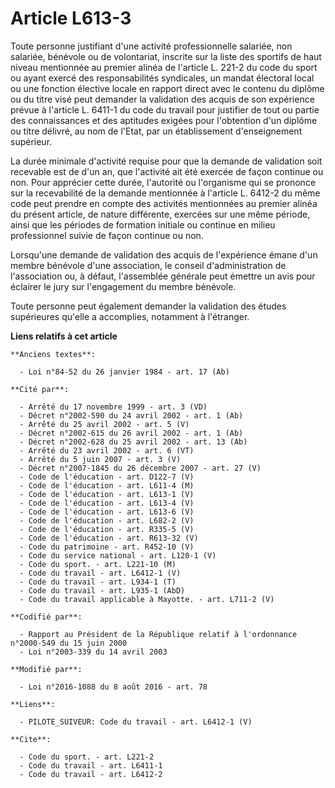 # Article L613-3

Toute personne justifiant d'une activité professionnelle salariée, non salariée, bénévole ou de volontariat, inscrite sur la
liste des sportifs de haut niveau mentionnée au premier alinéa de l'article L. 221-2 du code du sport ou ayant exercé des
responsabilités syndicales, un mandat électoral local ou une fonction élective locale en rapport direct avec le contenu du
diplôme ou du titre visé peut demander la validation des acquis de son expérience prévue à l'article L. 6411-1 du code du
travail pour justifier de tout ou partie des connaissances et des aptitudes exigées pour l'obtention d'un diplôme ou titre
délivré, au nom de l'Etat, par un établissement d'enseignement supérieur. 

La durée minimale d'activité requise pour que la demande de validation soit recevable est de d'un an, que l'activité ait été
exercée de façon continue ou non. Pour apprécier cette durée, l'autorité ou l'organisme qui se prononce sur la recevabilité
de la demande mentionnée à l'article L. 6412-2 du même code peut prendre en compte des activités mentionnées au premier
alinéa du présent article, de nature différente, exercées sur une même période, ainsi que les périodes de formation initiale
ou continue en milieu professionnel suivie de façon continue ou non. 

Lorsqu'une demande de validation des acquis de l'expérience émane d'un membre bénévole d'une association, le conseil
d'administration de l'association ou, à défaut, l'assemblée générale peut émettre un avis pour éclairer le jury sur
l'engagement du membre bénévole. 

Toute personne peut également demander la validation des études supérieures qu'elle a accomplies, notamment à l'étranger.

**Liens relatifs à cet article**

	**Anciens textes**:

	  - Loi n°84-52 du 26 janvier 1984 - art. 17 (Ab)

	**Cité par**:

	  - Arrêté du 17 novembre 1999 - art. 3 (VD)
	  - Décret n°2002-590 du 24 avril 2002 - art. 1 (Ab)
	  - Arrêté du 25 avril 2002 - art. 5 (V)
	  - Décret n°2002-615 du 26 avril 2002 - art. 1 (Ab)
	  - Décret n°2002-628 du 25 avril 2002 - art. 13 (Ab)
	  - Arrêté du 23 avril 2002 - art. 6 (VT)
	  - Arrêté du 5 juin 2007 - art. 3 (V)
	  - Décret n°2007-1845 du 26 décembre 2007 - art. 27 (V)
	  - Code de l'éducation - art. D122-7 (V)
	  - Code de l'éducation - art. L611-4 (M)
	  - Code de l'éducation - art. L613-1 (V)
	  - Code de l'éducation - art. L613-4 (V)
	  - Code de l'éducation - art. L613-6 (V)
	  - Code de l'éducation - art. L682-2 (V)
	  - Code de l'éducation - art. R335-5 (V)
	  - Code de l'éducation - art. R613-32 (V)
	  - Code du patrimoine - art. R452-10 (V)
	  - Code du service national - art. L120-1 (V)
	  - Code du sport. - art. L221-10 (M)
	  - Code du travail - art. L6412-1 (V)
	  - Code du travail - art. L934-1 (T)
	  - Code du travail - art. L935-1 (AbD)
	  - Code du travail applicable à Mayotte. - art. L711-2 (V)

	**Codifié par**:

	  - Rapport au Président de la République relatif à l'ordonnance n°2000-549 du 15 juin 2000
	  - Loi n°2003-339 du 14 avril 2003

	**Modifié par**:

	  - Loi n°2016-1088 du 8 août 2016 - art. 78

	**Liens**:

	  - PILOTE_SUIVEUR: Code du travail - art. L6412-1 (V)

	**Cite**:

	  - Code du sport. - art. L221-2
	  - Code du travail - art. L6411-1
	  - Code du travail - art. L6412-2
